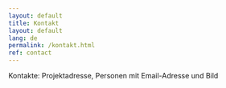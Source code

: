 ```yaml
---
layout: default
title: Kontakt
layout: default
lang: de
permalink: /kontakt.html
ref: contact
---
```

Kontakte: Projektadresse, Personen mit Email-Adresse und Bild
